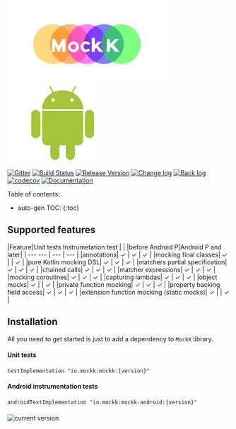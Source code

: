 ![mockk](doc/logo-site.png) ![kotlin](doc/robot.png)

[![Gitter](https://badges.gitter.im/mockk-io/Lobby.svg)](https://gitter.im/mockk-io/Lobby?utm_source=badge&utm_medium=badge&utm_campaign=pr-badge&utm_content=body_badge) [![Build Status](https://travis-ci.org/mockk/mockk.svg?branch=master)](https://travis-ci.org/mockk/mockk) [![Release Version](https://img.shields.io/maven-central/v/io.mockk/mockk.svg?label=release)](http://search.maven.org/#search%7Cga%7C1%7Cmockk)  [![Change log](https://img.shields.io/badge/change%20log-%E2%96%A4-yellow.svg)](https://github.com/mockk/mockk/releases) [![Back log](https://img.shields.io/badge/back%20log-%E2%96%A4-orange.svg)](/BACKLOG) [![codecov](https://codecov.io/gh/mockk/mockk/branch/master/graph/badge.svg)](https://codecov.io/gh/mockk/mockk) [![Documentation](https://img.shields.io/badge/documentation-%E2%86%93-yellowgreen.svg)](#nice-features)

Table of contents:

* auto-gen TOC:
{:toc}

## Supported features

|Feature|Unit tests <td colspan=2>Instrumetation test</td>
|       |           |before Android P|Android P and later|
| ---  --- | --- | --- |
|annotations| ✓ | ✓ | ✓ |
|mocking final classes| ✓ | | ✓ |
|pure Kotlin mocking DSL| ✓ | ✓ | ✓ |
|matchers partial specification| ✓ | ✓ | ✓ |
|chained calls| ✓ | ✓ | ✓ |
|matcher expressions| ✓ | ✓ | ✓ |
|mocking coroutines| ✓ | ✓ | ✓ |
|capturing lambdas| ✓ | ✓ | ✓ |
|object mocks| ✓ | | ✓ |
|private function mocking| ✓ | ✓ | ✓ |
|property backing field access| ✓ | ✓ | ✓ |
|extension function mocking (static mocks)| ✓ | | ✓ |

## Installation

All you need to get started is just to add a dependency to `MockK` library.

#### Unit tests

```
testImplementation "io.mockk:mockk:{version}"
```

#### Android instrumentation tests

```
androidTestImplementation "io.mockk:mockk-android:{version}"
```

<img align="middle" src="https://img.shields.io/maven-central/v/io.mockk/mockk.svg?label=current+version" alt="current version" />

